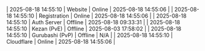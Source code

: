 | 2025-08-18 14:55:10 | Website | Online | 2025-08-18 14:55:06 |
| 2025-08-18 14:55:10 | Registration | Online | 2025-08-18 14:55:06 |
| 2025-08-18 14:55:10 | Auth Server | Offline | 2025-08-18 09:33:31 |
| 2025-08-18 14:55:10 | Kezan (PvE) | Offline | 2025-08-03 17:58:02 |
| 2025-08-18 14:55:10 | Gurubashi (PvP) | Offline | N/A |
| 2025-08-18 14:55:10 | Cloudflare | Online | 2025-08-18 14:55:06 |
